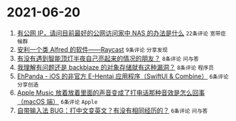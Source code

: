 # 2021-06-20

1. [有公网 IP，请问目前最好的公网访问家中 NAS 的办法是什么](https://www.v2ex.com/t/784557) `22条评论` `宽带症候群`
1. [安利一个类 Alfred 的软件——Raycast](https://www.v2ex.com/t/784576) `9条评论` `分享发现`
1. [有没有遇到智能顶灯半夜自己亮起来的情况的朋友？](https://www.v2ex.com/t/784574) `8条评论` `问与答`
1. [我理解有问题还是 backblaze 的对象存储就有这种漏洞？](https://www.v2ex.com/t/784561) `8条评论` `程序员`
1. [EhPanda - iOS 的非官方 E-Hentai 应用程序（SwiftUI & Combine）](https://www.v2ex.com/t/784564) `6条评论` `分享创造`
1. [Apple Music 放着放着里面的声音变成了打电话那种音效是怎么回事（macOS 端）](https://www.v2ex.com/t/784562) `6条评论` `Apple`
1. [自带输入法 BUG：打中文变英文？有没有相同经历的？](https://www.v2ex.com/t/784560) `6条评论` `问与答`
